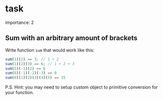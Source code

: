 # task

importance: 2

## Sum with an arbitrary amount of brackets

Write function `sum` that would work like this:

```javascript
sum(1)(2) == 3; // 1 + 2
sum(1)(2)(3) == 6; // 1 + 2 + 3
sum(5)(-1)(2) == 6
sum(6)(-1)(-2)(-3) == 0
sum(0)(1)(2)(3)(4)(5) == 15
```

P.S. Hint: you may need to setup custom object to primitive conversion for your function.

